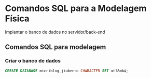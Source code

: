 # Comandos SQL para a Modelagem Física

Implantar o banco de dados no servidor/back-end

## Comandos SQL para modelagem

### Criar o banco de dados

```sql
CREATE DATABASE micriblog_jiuberto CHARACTER SET utf8mb4;
```
